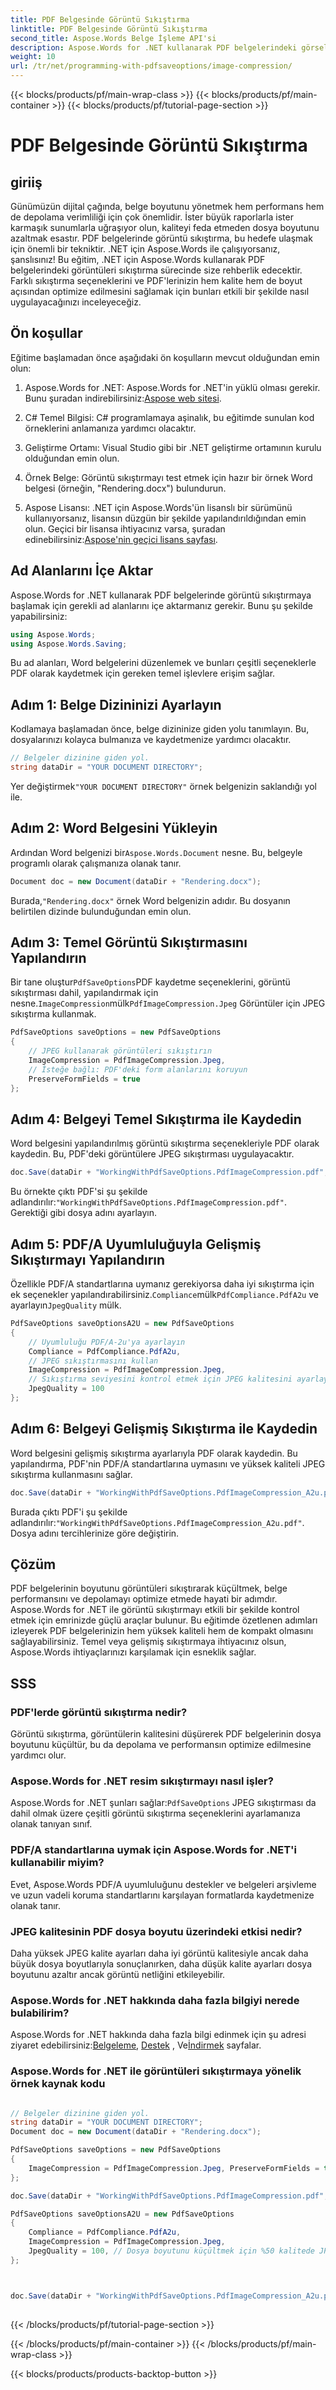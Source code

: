 ```yaml
---
title: PDF Belgesinde Görüntü Sıkıştırma
linktitle: PDF Belgesinde Görüntü Sıkıştırma
second_title: Aspose.Words Belge İşleme API'si
description: Aspose.Words for .NET kullanarak PDF belgelerindeki görselleri nasıl sıkıştıracağınızı öğrenin. Optimize edilmiş dosya boyutu ve kalitesi için bu kılavuzu izleyin.
weight: 10
url: /tr/net/programming-with-pdfsaveoptions/image-compression/
---
```


{{< blocks/products/pf/main-wrap-class >}}
{{< blocks/products/pf/main-container >}}
{{< blocks/products/pf/tutorial-page-section >}}

# PDF Belgesinde Görüntü Sıkıştırma

## giriiş

Günümüzün dijital çağında, belge boyutunu yönetmek hem performans hem de depolama verimliliği için çok önemlidir. İster büyük raporlarla ister karmaşık sunumlarla uğraşıyor olun, kaliteyi feda etmeden dosya boyutunu azaltmak esastır. PDF belgelerinde görüntü sıkıştırma, bu hedefe ulaşmak için önemli bir tekniktir. .NET için Aspose.Words ile çalışıyorsanız, şanslısınız! Bu eğitim, .NET için Aspose.Words kullanarak PDF belgelerindeki görüntüleri sıkıştırma sürecinde size rehberlik edecektir. Farklı sıkıştırma seçeneklerini ve PDF'lerinizin hem kalite hem de boyut açısından optimize edilmesini sağlamak için bunları etkili bir şekilde nasıl uygulayacağınızı inceleyeceğiz.

## Ön koşullar

Eğitime başlamadan önce aşağıdaki ön koşulların mevcut olduğundan emin olun:

1. Aspose.Words for .NET: Aspose.Words for .NET'in yüklü olması gerekir. Bunu şuradan indirebilirsiniz:[Aspose web sitesi](https://releases.aspose.com/words/net/).

2. C# Temel Bilgisi: C# programlamaya aşinalık, bu eğitimde sunulan kod örneklerini anlamanıza yardımcı olacaktır.

3. Geliştirme Ortamı: Visual Studio gibi bir .NET geliştirme ortamının kurulu olduğundan emin olun.

4. Örnek Belge: Görüntü sıkıştırmayı test etmek için hazır bir örnek Word belgesi (örneğin, "Rendering.docx") bulundurun.

5. Aspose Lisansı: .NET için Aspose.Words'ün lisanslı bir sürümünü kullanıyorsanız, lisansın düzgün bir şekilde yapılandırıldığından emin olun. Geçici bir lisansa ihtiyacınız varsa, şuradan edinebilirsiniz:[Aspose'nin geçici lisans sayfası](https://purchase.aspose.com/temporary-license/).

## Ad Alanlarını İçe Aktar

Aspose.Words for .NET kullanarak PDF belgelerinde görüntü sıkıştırmaya başlamak için gerekli ad alanlarını içe aktarmanız gerekir. Bunu şu şekilde yapabilirsiniz:

```csharp
using Aspose.Words;
using Aspose.Words.Saving;
```

Bu ad alanları, Word belgelerini düzenlemek ve bunları çeşitli seçeneklerle PDF olarak kaydetmek için gereken temel işlevlere erişim sağlar.

## Adım 1: Belge Dizininizi Ayarlayın

Kodlamaya başlamadan önce, belge dizininize giden yolu tanımlayın. Bu, dosyalarınızı kolayca bulmanıza ve kaydetmenize yardımcı olacaktır.

```csharp
// Belgeler dizinine giden yol.
string dataDir = "YOUR DOCUMENT DIRECTORY";
```

 Yer değiştirmek`"YOUR DOCUMENT DIRECTORY"` örnek belgenizin saklandığı yol ile.

## Adım 2: Word Belgesini Yükleyin

 Ardından Word belgenizi bir`Aspose.Words.Document` nesne. Bu, belgeyle programlı olarak çalışmanıza olanak tanır.

```csharp
Document doc = new Document(dataDir + "Rendering.docx");
```

 Burada,`"Rendering.docx"` örnek Word belgenizin adıdır. Bu dosyanın belirtilen dizinde bulunduğundan emin olun.

## Adım 3: Temel Görüntü Sıkıştırmasını Yapılandırın

 Bir tane oluştur`PdfSaveOptions`PDF kaydetme seçeneklerini, görüntü sıkıştırması dahil, yapılandırmak için nesne.`ImageCompression`mülk`PdfImageCompression.Jpeg` Görüntüler için JPEG sıkıştırma kullanmak.

```csharp
PdfSaveOptions saveOptions = new PdfSaveOptions
{
	// JPEG kullanarak görüntüleri sıkıştırın
    ImageCompression = PdfImageCompression.Jpeg,
	// İsteğe bağlı: PDF'deki form alanlarını koruyun
    PreserveFormFields = true
};
```

## Adım 4: Belgeyi Temel Sıkıştırma ile Kaydedin

Word belgesini yapılandırılmış görüntü sıkıştırma seçenekleriyle PDF olarak kaydedin. Bu, PDF'deki görüntülere JPEG sıkıştırması uygulayacaktır.

```csharp
doc.Save(dataDir + "WorkingWithPdfSaveOptions.PdfImageCompression.pdf", saveOptions);
```

 Bu örnekte çıktı PDF'si şu şekilde adlandırılır:`"WorkingWithPdfSaveOptions.PdfImageCompression.pdf"`. Gerektiği gibi dosya adını ayarlayın.

## Adım 5: PDF/A Uyumluluğuyla Gelişmiş Sıkıştırmayı Yapılandırın

 Özellikle PDF/A standartlarına uymanız gerekiyorsa daha iyi sıkıştırma için ek seçenekler yapılandırabilirsiniz.`Compliance`mülk`PdfCompliance.PdfA2u` ve ayarlayın`JpegQuality` mülk.

```csharp
PdfSaveOptions saveOptionsA2U = new PdfSaveOptions
{
	// Uyumluluğu PDF/A-2u'ya ayarlayın
    Compliance = PdfCompliance.PdfA2u,
	// JPEG sıkıştırmasını kullan
    ImageCompression = PdfImageCompression.Jpeg,
	// Sıkıştırma seviyesini kontrol etmek için JPEG kalitesini ayarlayın
    JpegQuality = 100 
};
```

## Adım 6: Belgeyi Gelişmiş Sıkıştırma ile Kaydedin

Word belgesini gelişmiş sıkıştırma ayarlarıyla PDF olarak kaydedin. Bu yapılandırma, PDF'nin PDF/A standartlarına uymasını ve yüksek kaliteli JPEG sıkıştırma kullanmasını sağlar.

```csharp
doc.Save(dataDir + "WorkingWithPdfSaveOptions.PdfImageCompression_A2u.pdf", saveOptionsA2U);
```

 Burada çıktı PDF'i şu şekilde adlandırılır:`"WorkingWithPdfSaveOptions.PdfImageCompression_A2u.pdf"`. Dosya adını tercihlerinize göre değiştirin.

## Çözüm

PDF belgelerinin boyutunu görüntüleri sıkıştırarak küçültmek, belge performansını ve depolamayı optimize etmede hayati bir adımdır. Aspose.Words for .NET ile görüntü sıkıştırmayı etkili bir şekilde kontrol etmek için emrinizde güçlü araçlar bulunur. Bu eğitimde özetlenen adımları izleyerek PDF belgelerinizin hem yüksek kaliteli hem de kompakt olmasını sağlayabilirsiniz. Temel veya gelişmiş sıkıştırmaya ihtiyacınız olsun, Aspose.Words ihtiyaçlarınızı karşılamak için esneklik sağlar.


## SSS

### PDF'lerde görüntü sıkıştırma nedir?
Görüntü sıkıştırma, görüntülerin kalitesini düşürerek PDF belgelerinin dosya boyutunu küçültür, bu da depolama ve performansın optimize edilmesine yardımcı olur.

### Aspose.Words for .NET resim sıkıştırmayı nasıl işler?
Aspose.Words for .NET şunları sağlar:`PdfSaveOptions` JPEG sıkıştırması da dahil olmak üzere çeşitli görüntü sıkıştırma seçeneklerini ayarlamanıza olanak tanıyan sınıf.

### PDF/A standartlarına uymak için Aspose.Words for .NET'i kullanabilir miyim?
Evet, Aspose.Words PDF/A uyumluluğunu destekler ve belgeleri arşivleme ve uzun vadeli koruma standartlarını karşılayan formatlarda kaydetmenize olanak tanır.

### JPEG kalitesinin PDF dosya boyutu üzerindeki etkisi nedir?
Daha yüksek JPEG kalite ayarları daha iyi görüntü kalitesiyle ancak daha büyük dosya boyutlarıyla sonuçlanırken, daha düşük kalite ayarları dosya boyutunu azaltır ancak görüntü netliğini etkileyebilir.

### Aspose.Words for .NET hakkında daha fazla bilgiyi nerede bulabilirim?
 Aspose.Words for .NET hakkında daha fazla bilgi edinmek için şu adresi ziyaret edebilirsiniz:[Belgeleme](https://reference.aspose.com/words/net/), [Destek](https://forum.aspose.com/c/words/8) , Ve[İndirmek](https://releases.aspose.com/words/net/) sayfalar.

### Aspose.Words for .NET ile görüntüleri sıkıştırmaya yönelik örnek kaynak kodu

```csharp

// Belgeler dizinine giden yol.
string dataDir = "YOUR DOCUMENT DIRECTORY";
Document doc = new Document(dataDir + "Rendering.docx");

PdfSaveOptions saveOptions = new PdfSaveOptions
{
	ImageCompression = PdfImageCompression.Jpeg, PreserveFormFields = true
};

doc.Save(dataDir + "WorkingWithPdfSaveOptions.PdfImageCompression.pdf", saveOptions);

PdfSaveOptions saveOptionsA2U = new PdfSaveOptions
{
	Compliance = PdfCompliance.PdfA2u,
	ImageCompression = PdfImageCompression.Jpeg,
	JpegQuality = 100, // Dosya boyutunu küçültmek için %50 kalitede JPEG sıkıştırması kullanın.
};



doc.Save(dataDir + "WorkingWithPdfSaveOptions.PdfImageCompression_A2u.pdf", saveOptionsA2U);
	
```
{{< /blocks/products/pf/tutorial-page-section >}}

{{< /blocks/products/pf/main-container >}}
{{< /blocks/products/pf/main-wrap-class >}}

{{< blocks/products/products-backtop-button >}}
